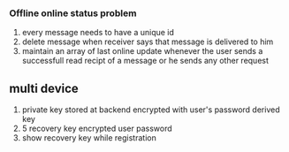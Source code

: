 
### Offline online status problem
1. every message needs to have a unique id
2. delete message when receiver says that message is delivered to him
3. maintain an array of last online update whenever the user sends a successfull read recipt of a message or he sends any other request 

## multi device 
1. private key stored at backend encrypted with user's password derived key 
2. 5 recovery key encrypted user password 
3. show recovery key while registration 